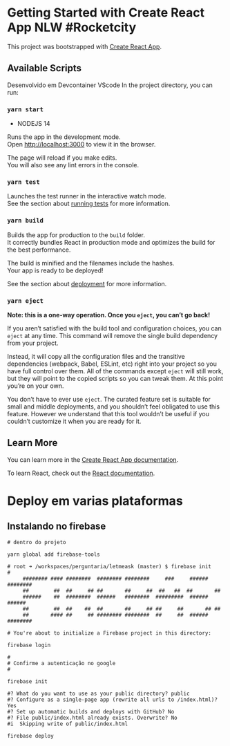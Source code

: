 # Getting Started with Create React App NLW #Rocketcity

This project was bootstrapped with [Create React App](https://github.com/facebook/create-react-app).

## Available Scripts
Desenvolvido em Devcontainer VScode
In the project directory, you can run:

### `yarn start`

- NODEJS 14


Runs the app in the development mode.\
Open [http://localhost:3000](http://localhost:3000) to view it in the browser.

The page will reload if you make edits.\
You will also see any lint errors in the console.

### `yarn test`

Launches the test runner in the interactive watch mode.\
See the section about [running tests](https://facebook.github.io/create-react-app/docs/running-tests) for more information.

### `yarn build`

Builds the app for production to the `build` folder.\
It correctly bundles React in production mode and optimizes the build for the best performance.

The build is minified and the filenames include the hashes.\
Your app is ready to be deployed!

See the section about [deployment](https://facebook.github.io/create-react-app/docs/deployment) for more information.

### `yarn eject`

**Note: this is a one-way operation. Once you `eject`, you can’t go back!**

If you aren’t satisfied with the build tool and configuration choices, you can `eject` at any time. This command will remove the single build dependency from your project.

Instead, it will copy all the configuration files and the transitive dependencies (webpack, Babel, ESLint, etc) right into your project so you have full control over them. All of the commands except `eject` will still work, but they will point to the copied scripts so you can tweak them. At this point you’re on your own.

You don’t have to ever use `eject`. The curated feature set is suitable for small and middle deployments, and you shouldn’t feel obligated to use this feature. However we understand that this tool wouldn’t be useful if you couldn’t customize it when you are ready for it.

## Learn More

You can learn more in the [Create React App documentation](https://facebook.github.io/create-react-app/docs/getting-started).

To learn React, check out the [React documentation](https://reactjs.org/).



# Deploy em varias plataformas
## Instalando no firebase
```
# dentro do projeto 

yarn global add firebase-tools

# root ➜ /workspaces/perguntaria/letmeask (master) $ firebase init
#
     ######## #### ########  ######## ########     ###     ######  ########
     ##        ##  ##     ## ##       ##     ##  ##   ##  ##       ##
     ######    ##  ########  ######   ########  #########  ######  ######
     ##        ##  ##    ##  ##       ##     ## ##     ##       ## ##
     ##       #### ##     ## ######## ########  ##     ##  ######  ########

# You're about to initialize a Firebase project in this directory:

firebase login

#
# Confirme a autenticação no google 
#

firebase init

#? What do you want to use as your public directory? public
#? Configure as a single-page app (rewrite all urls to /index.html)? Yes
#? Set up automatic builds and deploys with GitHub? No
#? File public/index.html already exists. Overwrite? No
#i  Skipping write of public/index.html

firebase deploy


```